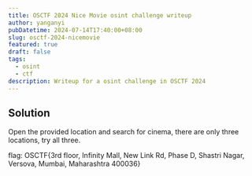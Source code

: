 ```yaml
---
title: OSCTF 2024 Nice Movie osint challenge writeup
author: yanganyi
pubDatetime: 2024-07-14T17:40:00+08:00
slug: osctf-2024-nicemovie
featured: true
draft: false
tags:
  - osint
  - ctf
description: Writeup for a osint challenge in OSCTF 2024
---
```



## Solution

Open the provided location and search for cinema, there are only three locations, try all three.

flag: OSCTF{3rd floor, Infinity Mall, New Link Rd, Phase D, Shastri Nagar, Versova, Mumbai, Maharashtra 400036}